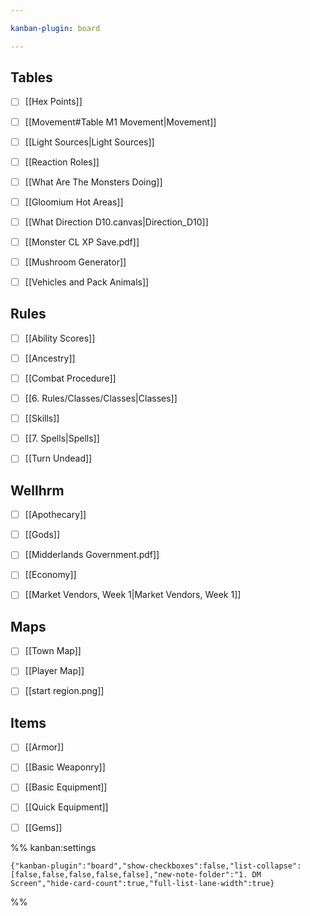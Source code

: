 ```yaml
---

kanban-plugin: board

---
```


## Tables

- [ ] [[Hex Points]]
- [ ] [[Movement#Table M1 Movement|Movement]]
- [ ] [[Light Sources|Light Sources]]
- [ ] [[Reaction Roles]]
- [ ] [[What Are The Monsters Doing]]
- [ ] [[Gloomium Hot Areas]]
- [ ] [[What Direction D10.canvas|Direction_D10]]
- [ ] [[Monster CL XP Save.pdf]]
- [ ] [[Mushroom Generator]]
- [ ] [[Vehicles and Pack Animals]]


## Rules

- [ ] [[Ability Scores]]
- [ ] [[Ancestry]]
- [ ] [[Combat Procedure]]
- [ ] [[6. Rules/Classes/Classes|Classes]]
- [ ] [[Skills]]
- [ ] [[7. Spells|Spells]]
- [ ] [[Turn Undead]]


## Wellhrm

- [ ] [[Apothecary]]
- [ ] [[Gods]]
- [ ] [[Midderlands Government.pdf]]
- [ ] [[Economy]]
- [ ] [[Market Vendors, Week 1|Market Vendors, Week 1]]


## Maps

- [ ] [[Town Map]]
- [ ] [[Player Map]]
- [ ] [[start region.png]]


## Items

- [ ] [[Armor]]
- [ ] [[Basic Weaponry]]
- [ ] [[Basic Equipment]]
- [ ] [[Quick Equipment]]
- [ ] [[Gems]]




%% kanban:settings
```
{"kanban-plugin":"board","show-checkboxes":false,"list-collapse":[false,false,false,false,false],"new-note-folder":"1. DM Screen","hide-card-count":true,"full-list-lane-width":true}
```
%%